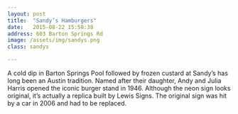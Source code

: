 ```yaml
---
layout: post
title:  "Sandy’s Hamburgers"
date:   2015-08-22 15:58:38
address: 603 Barton Springs Rd
image: /assets/img/sandys.png
class: sandys

---
```

A cold dip in Barton Springs Pool followed by frozen custard at Sandy’s has long been an Austin tradition. Named after their daughter, Andy and Julia Harris opened the iconic burger stand in 1946. Although the neon sign looks original, it’s actually a replica built by Lewis Signs. The original sign was hit by a car in 2006 and had to be replaced.
